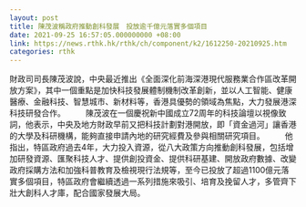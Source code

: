 ```yaml
---
layout: post
title: 陳茂波稱政府推動創科發展　投放逾千億元落實多個項目
date: 2021-09-25 16:57:05.000000000 +08:00
link: https://news.rthk.hk/rthk/ch/component/k2/1612250-20210925.htm
categories: rthk
---
```


財政司司長陳茂波說，中央最近推出《全面深化前海深港現代服務業合作區改革開放方案》，其中一個重點是加快科技發展體制機制改革創新，並以人工智能、健康醫療、金融科技、智慧城市、新材料等，香港具優勢的領域為焦點，大力發展港深科技研發合作。
　　 
陳茂波在一個慶祝新中國成立72周年的科技論壇以視像致詞，他表示，中央及地方財政早前又把科技計劃對港開放，即「資金過河」讓香港的大學及科研機構，能夠直接申請內地的研究經費及參與相關研究項目。
　　 
他指出，特區政府過去4年，大力投入資源，從八大政策方向推動創科發展，包括增加研發資源、匯聚科技人才、提供創投資金、提供科研基建、開放政府數據、改變政府採購方法和加強科普教育及檢視現行法規等，至今已投放了超過1100億元落實多個項目，特區政府會繼續透過一系列措施來吸引、培育及挽留人才，多管齊下壯大創科人才庫，配合國家發展大局。
